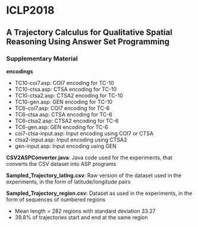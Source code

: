 # ICLP2018
## A Trajectory Calculus for Qualitative Spatial Reasoning Using Answer Set Programming
### Supplementary Material


**encodings**
* TC10-coi7.asp:	          COI7 encoding for TC-10
* TC10-ctsa.asp:	          CTSA encoding for TC-10
* TC10-ctsa2.asp: 	          CTSA2 encoding for TC-10
* TC10-gen.asp: 	          GEN encoding for TC-10
* TC6-coi7.asp: 	          COI7 encoding for TC-6
* TC6-ctsa.asp: 	          CTSA encoding for TC-6
* TC6-ctsa2.asp: 	          CTSA2 encoding for TC-6
* TC6-gen.asp: 	          GEN encoding for TC-6
* coi7-ctsa-input.asp: 	  Input encoding using COI7 or CTSA
* ctsa2-input.asp: 	          Input encoding using CTSA2
* gen-input.asp:               Input encoding using GEN
  
**CSV2ASPConverter.java**:             Java code used for the experiments, that converts the CSV dataset into ASP programs 

**Sampled_Trajectory_latlng.csv**:     Raw version of the dataset used in the experiments, in the form of latitude/longitude pairs

**Sampled_Trajectory_region.csv**:     Dataset as used in the experiments, in the form of sequences of numbered regions
* Mean length = 282 regions with standard deviation 33.27
* 39.8% of trajectories start and end at the same region
